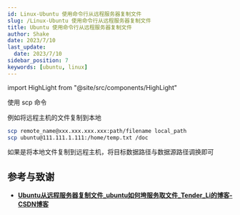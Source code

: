 ```yaml
---
id: Linux-Ubuntu 使用命令行从远程服务器复制文件
slug: /Linux-Ubuntu 使用命令行从远程服务器复制文件
title: Ubuntu 使用命令行从远程服务器复制文件
author: Shake
date: 2023/7/10
last_update: 
  date: 2023/7/10
sidebar_position: 7
keywords: [ubuntu, linux] 
---
```


import HighLight from "@site/src/components/HighLight"

使用 <HighLight>scp</HighLight> 命令

例如将远程主机的文件复制到本地

```bash
scp remote_name@xxx.xxx.xxx.xxx:path/filename local_path
scp ubuntu@111.111.1.111:/home/temp.txt /doc
```

如果是将本地文件复制到远程主机，将目标数据路径与数据源路径调换即可

## 参考与致谢

- **[Ubuntu从远程服务器复制文件_ubuntu如何垮服务取文件_Tender_Li的博客-CSDN博客](https://blog.csdn.net/Tender_Li/article/details/125757090)**